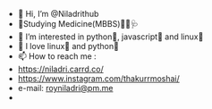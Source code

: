 - 👋 Hi, I’m @Niladrithub
- 📌Studying Medicine(MBBS)👨‍⚕️🩺
- 👀 I’m interested in python🐍, javascript🌋 and linux🐧
- 💞️ I love linux🐧 and python🐍
- 📫 How to reach me : 
- https://niladri.carrd.co/
- https://www.instagram.com/thakurrmoshai/
- e-mail: royniladri@pm.me
- 
<!--- 
Niladrithub/Niladrithub is a ✨ special ✨ repository because its `README.md` (this file) appears on your GitHub profile.
You can click the Preview link to take a look at your changes.
--->
